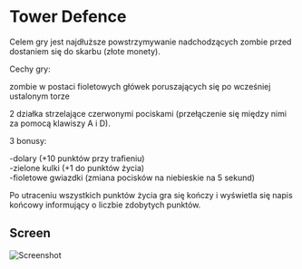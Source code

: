 # Tower Defence 

Celem gry jest najdłuższe powstrzymywanie nadchodzących zombie
przed dostaniem się do skarbu (złote monety).

Cechy gry:

zombie w postaci fioletowych główek poruszających się po wcześniej ustalonym torze

2 działka strzelające czerwonymi pociskami (przełączenie się między nimi za pomocą klawiszy A i D).

3 bonusy:

-dolary (+10 punktów przy trafieniu)<br>
-zielone kulki (+1 do punktów życia)<br>
-fioletowe gwiazdki (zmiana pocisków na niebieskie na 5 sekund)<br>

Po utraceniu wszystkich punktów życia gra się kończy i wyświetla się napis końcowy
informujący o liczbie zdobytych punktów.

## Screen

![Screenshot](image_1.png)
